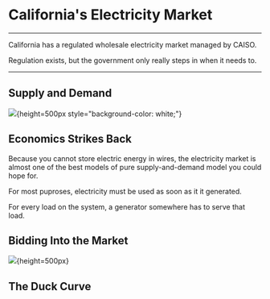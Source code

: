 # California's Electricity Market

----

California has a regulated wholesale electricity market managed by CAISO.

Regulation exists, but the government only really steps in when it needs to.

----

## Supply and Demand

![](https://upload.wikimedia.org/wikipedia/commons/thumb/7/7a/Supply-and-demand.svg/1200px-Supply-and-demand.svg.png){height=500px style="background-color: white;"}

## Economics Strikes Back

Because you cannot store electric energy in wires, the electricity market is almost one
of the best models of pure supply-and-demand model you could hope for.

For most puproses, electricity must be used as soon as it it generated.

For every load on the system, a generator somewhere has to serve that load.

## Bidding Into the Market

![](../images/bidding.png){height=500px}

## The Duck Curve

